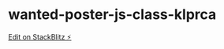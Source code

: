# wanted-poster-js-class-klprca

[Edit on StackBlitz ⚡️](https://stackblitz.com/edit/wanted-poster-js-class-klprca)